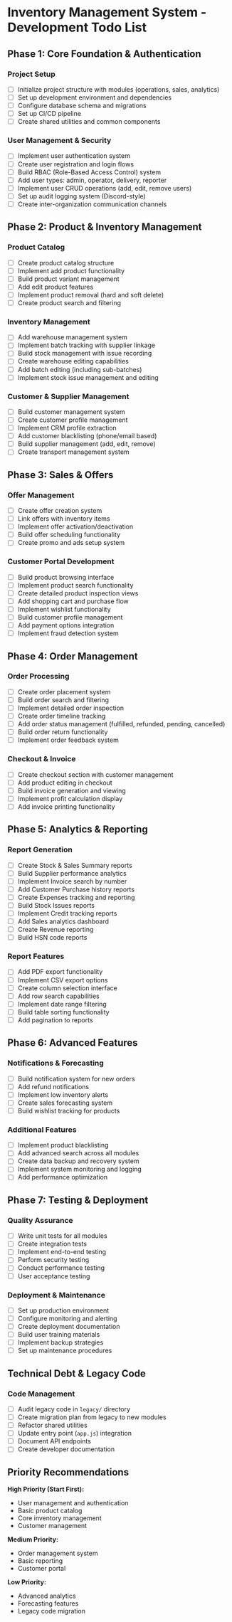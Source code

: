 # Inventory Management System - Development Todo List

## Phase 1: Core Foundation & Authentication

### Project Setup
- [ ] Initialize project structure with modules (operations, sales, analytics)
- [ ] Set up development environment and dependencies
- [ ] Configure database schema and migrations
- [ ] Set up CI/CD pipeline
- [ ] Create shared utilities and common components

### User Management & Security
- [ ] Implement user authentication system
- [ ] Create user registration and login flows
- [ ] Build RBAC (Role-Based Access Control) system
- [ ] Add user types: admin, operator, delivery, reporter
- [ ] Implement user CRUD operations (add, edit, remove users)
- [ ] Set up audit logging system (Discord-style)
- [ ] Create inter-organization communication channels

## Phase 2: Product & Inventory Management

### Product Catalog
- [ ] Create product catalog structure
- [ ] Implement add product functionality
- [ ] Build product variant management
- [ ] Add edit product features
- [ ] Implement product removal (hard and soft delete)
- [ ] Create product search and filtering

### Inventory Management
- [ ] Add warehouse management system
- [ ] Implement batch tracking with supplier linkage
- [ ] Build stock management with issue recording
- [ ] Create warehouse editing capabilities
- [ ] Add batch editing (including sub-batches)
- [ ] Implement stock issue management and editing

### Customer & Supplier Management
- [ ] Build customer management system
- [ ] Create customer profile management
- [ ] Implement CRM profile extraction
- [ ] Add customer blacklisting (phone/email based)
- [ ] Build supplier management (add, edit, remove)
- [ ] Create transport management system

## Phase 3: Sales & Offers

### Offer Management
- [ ] Create offer creation system
- [ ] Link offers with inventory items
- [ ] Implement offer activation/deactivation
- [ ] Build offer scheduling functionality
- [ ] Create promo and ads setup system

### Customer Portal Development
- [ ] Build product browsing interface
- [ ] Implement product search functionality
- [ ] Create detailed product inspection views
- [ ] Add shopping cart and purchase flow
- [ ] Implement wishlist functionality
- [ ] Build customer profile management
- [ ] Add payment options integration
- [ ] Implement fraud detection system

## Phase 4: Order Management

### Order Processing
- [ ] Create order placement system
- [ ] Build order search and filtering
- [ ] Implement detailed order inspection
- [ ] Create order timeline tracking
- [ ] Add order status management (fulfilled, refunded, pending, cancelled)
- [ ] Build order return functionality
- [ ] Implement order feedback system

### Checkout & Invoice
- [ ] Create checkout section with customer management
- [ ] Add product editing in checkout
- [ ] Build invoice generation and viewing
- [ ] Implement profit calculation display
- [ ] Add invoice printing functionality

## Phase 5: Analytics & Reporting

### Report Generation
- [ ] Create Stock & Sales Summary reports
- [ ] Build Supplier performance analytics
- [ ] Implement Invoice search by number
- [ ] Add Customer Purchase history reports
- [ ] Create Expenses tracking and reporting
- [ ] Build Stock Issues reports
- [ ] Implement Credit tracking reports
- [ ] Add Sales analytics dashboard
- [ ] Create Revenue reporting
- [ ] Build HSN code reports

### Report Features
- [ ] Add PDF export functionality
- [ ] Implement CSV export options
- [ ] Create column selection interface
- [ ] Add row search capabilities
- [ ] Implement date range filtering
- [ ] Build table sorting functionality
- [ ] Add pagination to reports

## Phase 6: Advanced Features

### Notifications & Forecasting
- [ ] Build notification system for new orders
- [ ] Add refund notifications
- [ ] Implement low inventory alerts
- [ ] Create sales forecasting system
- [ ] Build wishlist tracking for products

### Additional Features
- [ ] Implement product blacklisting
- [ ] Add advanced search across all modules
- [ ] Create data backup and recovery system
- [ ] Implement system monitoring and logging
- [ ] Add performance optimization

## Phase 7: Testing & Deployment

### Quality Assurance
- [ ] Write unit tests for all modules
- [ ] Create integration tests
- [ ] Implement end-to-end testing
- [ ] Perform security testing
- [ ] Conduct performance testing
- [ ] User acceptance testing

### Deployment & Maintenance
- [ ] Set up production environment
- [ ] Configure monitoring and alerting
- [ ] Create deployment documentation
- [ ] Build user training materials
- [ ] Implement backup strategies
- [ ] Set up maintenance procedures

## Technical Debt & Legacy Code

### Code Management
- [ ] Audit legacy code in `legacy/` directory
- [ ] Create migration plan from legacy to new modules
- [ ] Refactor shared utilities
- [ ] Update entry point (`app.js`) integration
- [ ] Document API endpoints
- [ ] Create developer documentation

## Priority Recommendations

**High Priority (Start First):**
- User management and authentication
- Basic product catalog
- Core inventory management
- Customer management

**Medium Priority:**
- Order management system
- Basic reporting
- Customer portal

**Low Priority:**
- Advanced analytics
- Forecasting features
- Legacy code migration